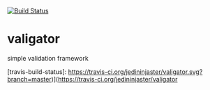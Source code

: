 <!-- [![NPM version][npm-image]][npm-url] [![Build Status][travis-image]][travis-url] [![Coveralls Status][coveralls-image]][coveralls-url] [![Downloads][downloads-image]][npm-url] -->

<!-- ![travis-build-status] -->

[![Build Status](https://travis-ci.org/jedininjaster/valigator.svg?branch=master)](https://travis-ci.org/jedininjaster/valigator)

<!-- [ ![Codeship Status for jedininjaster/valigator](https://codeship.com/projects/9b010b90-5f92-0132-fefc-7eb424531d0a/status)](https://codeship.com/projects/51539) -->

valigator
=========

simple validation framework


[travis-build-status]: https://travis-ci.org/jedininjaster/valigator.svg?branch=master)](https://travis-ci.org/jedininjaster/valigator

<!-- 
[downloads-image]: http://img.shields.io/npm/dm/validator.svg

[npm-url]: https://npmjs.org/package/validator
[npm-image]: http://img.shields.io/npm/v/validator.svg

[travis-url]: https://travis-ci.org/chriso/validator.js
[travis-image]: http://img.shields.io/travis/chriso/validator.js.svg

[coveralls-url]: https://coveralls.io/r/chriso/validator.js
[coveralls-image]: http://img.shields.io/coveralls/chriso/validator.js/master.svg

[amd]: http://requirejs.org/docs/whyamd.html
[bower]: http://bower.io/

[mongoid]: http://docs.mongodb.org/manual/reference/object-id/

[remove-xss]: https://github.com/chriso/validator.js/commit/2d5d6999541add350fb396ef02dc42ca3215049e
[caja]: https://code.google.com/p/google-caja/source/browse/trunk/src/com/google/caja/plugin/html-sanitizer.js
[entities]: https://github.com/fb55/node-entities
[node-ent]: https://github.com/substack/node-ent
 -->